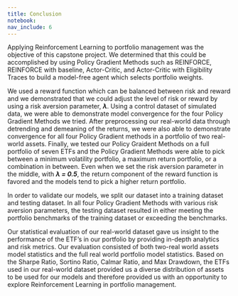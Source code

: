 ```yaml
---
title: Conclusion
notebook:
nav_include: 6
---
```


Applying Reinforcement Learning to portfolio management was the objective of this capstone project.  We determined that this could be accomplished by using Policy Gradient Methods such as REINFORCE, REINFORCE with baseline, Actor-Critic, and Actor-Critic with Eligibility Traces to build a model-free agent which selects portfolio weights.

We used a reward function which can be balanced between risk and reward and we demonstrated that we could adjust the level of risk or reward by using a risk aversion parameter, ***λ***. Using a control dataset of simulated data, we were able to demonstrate model convergence for the four Policy Gradient Methods we tried.  After preprocessing our real-world data through detrending and demeaning of the returns, we were also able to demonstrate convergence for all four Policy Gradient methods in a portfolio of two real-world assets.  Finally, we tested our Policy Graident Methods on a full portfolio of seven ETFs and the Policy Gradient Methods were able to pick between a minimum volatility portfolio, a maximum return portfolio, or a combination in between.  Even when we set the risk aversion parameter in the middle, with ***λ = 0.5***, the return component of the reward function is favored and the models tend to pick a higher return portfolio.

In order to validate our models, we split our dataset into a training dataset and testing dataset. In all four Policy Gradient Methods with various risk aversion parameters, the testing dataset resulted in either meeting the portfolio benchmarks of the training dataset or exceeding the benchmarks. 

Our statistical evaluation of our real-world dataset gave us insight to the performance of the ETF’s in our portfolio by providing in-depth analytics and risk metrics. Our evaluation consisted of both two-real world assets model statistics and the full real world portfolio model statistics. Based on the Sharpe Ratio, Sortino Ratio, Calmar Ratio, and Max Drawdown, the ETFs used in our real-world dataset provided us a diverse distribution of assets to be used for our models and therefore provided us with an opportunity to explore Reinforcement Learning in portfolio management.
